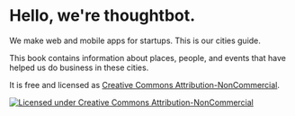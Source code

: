 Hello, we're thoughtbot.
========================

We make web and mobile apps for startups. This is our cities guide.

This book contains information about places, people, and events that have helped
us do business in these cities.

It is free and licensed as [Creative Commons
Attribution-NonCommercial](http://creativecommons.org/licenses/by-nc/3.0).

<a href="http://creativecommons.org/licenses/by-nc/3.0">
  <img src="http://i.creativecommons.org/l/by-nc/3.0/88x31.png" alt="Licensed under Creative Commons Attribution-NonCommercial" />
</a>
